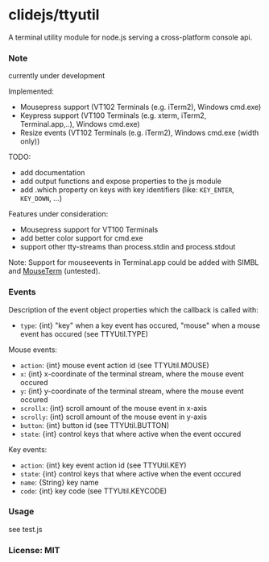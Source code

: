 # clidejs/ttyutil #

A terminal utility module for node.js serving a cross-platform console api.

### Note ###
currently under development

Implemented:
 - Mousepress support (VT102 Terminals (e.g. iTerm2), Windows cmd.exe)
 - Keypress support (VT100 Terminals (e.g. xterm, iTerm2, Terminal.app,..),
 Windows cmd.exe)
 - Resize events (VT102 Terminals (e.g. iTerm2), Windows cmd.exe (width only))

TODO:
 - add documentation
 - add output functions and expose properties to the js module
 - add .which property on keys with key identifiers
 (like: `KEY_ENTER`, `KEY_DOWN`, ...)

Features under consideration:
 - Mousepress support for VT100 Terminals
 - add better color support for cmd.exe
 - support other tty-streams than process.stdin and process.stdout

Note: Support for mouseevents in Terminal.app could be added with SIMBL and
 [MouseTerm](https://github.com/brodie/mouseterm) (untested).

### Events ###
Description of the event object properties which the callback is called with:

 - `type`: {int} "key" when a key event has occured, "mouse" when a mouse event
 has occured (see TTYUtil.TYPE)

Mouse events:
 - `action`: {int} mouse event action id (see TTYUtil.MOUSE)
 - `x`: {int} x-coordinate of the terminal stream, where the mouse event occured
 - `y`: {int} y-coordinate of the terminal stream, where the mouse event occured
 - `scrollx`: {int} scroll amount of the mouse event in x-axis
 - `scrolly`: {int} scroll amount of the mouse event in y-axis
 - `button`: {int} button id (see TTYUtil.BUTTON)
 - `state`: {int} control keys that where active when the event occured

Key events:
 - `action`: {int} key event action id (see TTYUtil.KEY)
 - `state`: {int} control keys that where active when the event occured
 - `name`: {String} key name
 - `code`: {int} key code (see TTYUtil.KEYCODE)

### Usage ###
see test.js

### License: MIT ###
